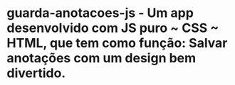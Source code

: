 # guarda-anotacoes-js - Um app desenvolvido com JS puro ~ CSS ~ HTML, que tem como função: Salvar anotações com um design bem divertido.
